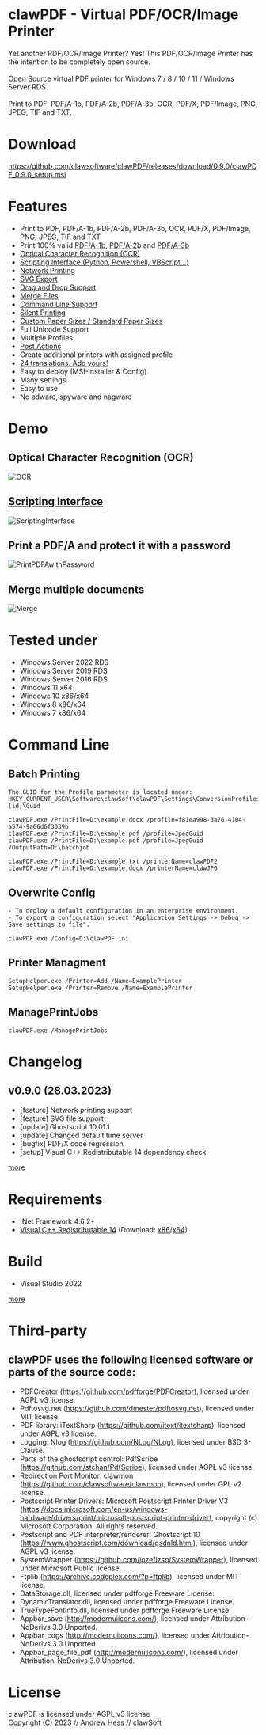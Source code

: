 # clawPDF - Virtual PDF/OCR/Image Printer

Yet another PDF/OCR/Image Printer? Yes! This PDF/OCR/Image Printer has the intention to be completely open source.<br><br>
Open Source virtual PDF printer for Windows 7 / 8 / 10 / 11 / Windows Server RDS.<br><br>
Print to PDF, PDF/A-1b, PDF/A-2b, PDF/A-3b, OCR, PDF/X, PDF/Image, PNG, JPEG, TIF and TXT.

# Download

https://github.com/clawsoftware/clawPDF/releases/download/0.9.0/clawPDF_0.9.0_setup.msi


# Features

- Print to PDF, PDF/A-1b, PDF/A-2b, PDF/A-3b, OCR, PDF/X, PDF/Image, PNG, JPEG, TIF and TXT
- Print 100% valid [PDF/A-1b](https://github.com/clawsoftware/clawPDF/raw/master/docs/pdfa_valid/PDFA-1b.pdf), [PDF/A-2b](https://github.com/clawsoftware/clawPDF/raw/master/docs/pdfa_valid/PDFA-2b.pdf) and [PDF/A-3b](https://github.com/clawsoftware/clawPDF/raw/master/docs/pdfa_valid/PDFA-3b.pdf)
- [Optical Character Recognition (OCR)](https://github.com/clawsoftware/clawPDF/wiki/Optical-Character-Recognition-(OCR))
- [Scripting Interface (Python, Powershell, VBScript...)](https://github.com/clawsoftware/clawPDF/wiki/Scripting-Interface)
- [Network Printing](https://github.com/clawsoftware/clawPDF/wiki/Install-as-Network-Printer)
- [SVG Export](https://github.com/clawsoftware/clawPDF/wiki/SVG-Export)
- [Drag and Drop Support](https://github.com/clawsoftware/clawPDF/wiki/Drag-and-Drop)
- [Merge Files](https://github.com/clawsoftware/clawPDF/wiki/Merge-Files)
- [Command Line Support](https://github.com/clawsoftware/clawPDF/wiki/Command-Line-Commands)
- [Silent Printing](https://github.com/clawsoftware/clawPDF/wiki/Silent-Printing)
- [Custom Paper Sizes / Standard Paper Sizes](https://github.com/clawsoftware/clawPDF/wiki/(Custom)-Paper-Sizes)
- Full Unicode Support
- Multiple Profiles
- [Post Actions](https://github.com/clawsoftware/clawPDF/wiki/Post-Actions)
- Create additional printers with assigned profile
- [24 translations. Add yours!](https://github.com/clawsoftware/clawPDF/wiki/Translations)
- Easy to deploy (MSI-Installer & Config)
- Many settings
- Easy to use
- No adware, spyware and nagware

# Demo

## Optical Character Recognition (OCR)

![OCR](docs/images/ImageOCR.gif?raw=true "OCR")

## [Scripting Interface](https://github.com/clawsoftware/clawPDF/blob/master/docs/com_examples/Powershell/CreatePDFwithPassword.ps1)

![ScriptingInterface](docs/images/ScriptingInterface.gif?raw=true "Scripting Interface")

## Print a PDF/A and protect it with a password

![PrintPDFAwithPassword](docs/images/PrintPDFAwithPassword.gif?raw=true "PrintPDFAwithPassword")

## Merge multiple documents

![Merge](docs/images/MergeFiles.gif?raw=true "Merge")

# Tested under

- Windows Server 2022 RDS
- Windows Server 2019 RDS
- Windows Server 2016 RDS
- Windows 11 x64
- Windows 10 x86/x64
- Windows 8 x86/x64
- Windows 7 x86/x64

# Command Line

## Batch Printing
```
The GUID for the Profile parameter is located under: HKEY_CURRENT_USER\Software\clawSoft\clawPDF\Settings\ConversionProfiles\[id]\Guid

clawPDF.exe /PrintFile=D:\example.docx /profile=f81ea998-3a76-4104-a574-9a66d6f3039b
clawPDF.exe /PrintFile=D:\example.pdf /profile=JpegGuid
clawPDF.exe /PrintFile=D:\example.pdf /profile=JpegGuid /OutputPath=D:\batchjob

clawPDF.exe /PrintFile=D:\example.txt /printerName=clawPDF2
clawPDF.exe /PrintFile=D:\example.docx /printerName=clawJPG
```

## Overwrite Config
```
- To deploy a default configuration in an enterprise environment.
- To export a configuration select "Application Settings -> Debug -> Save settings to file".

clawPDF.exe /Config=D:\clawPDF.ini
```

## Printer Managment
```
SetupHelper.exe /Printer=Add /Name=ExamplePrinter
SetupHelper.exe /Printer=Remove /Name=ExamplePrinter
```

## ManagePrintJobs
```
clawPDF.exe /ManagePrintJobs
```


# Changelog

## v0.9.0 (28.03.2023)

- [feature] Network printing support
- [feature] SVG file support
- [update] Ghostscript 10.01.1
- [update] Changed default time server
- [bugfix] PDF/X code regression
- [setup] Visual C++ Redistributable 14 dependency check

[more](https://github.com/clawsoftware/clawPDF/wiki/Changelog)


# Requirements

- .Net Framework 4.6.2+
- [Visual C++ Redistributable 14](https://learn.microsoft.com/en-us/cpp/windows/latest-supported-vc-redist#visual-studio-2015-2017-2019-and-2022) (Download: [x86](https://aka.ms/vs/17/release/vc_redist.x86.exe)/[x64](https://aka.ms/vs/17/release/vc_redist.x64.exe))


# Build

- Visual Studio 2022

[more](https://github.com/clawsoftware/clawPDF/wiki/Build-it-yourself)

# Third-party

## clawPDF uses the following licensed software or parts of the source code:

- PDFCreator (https://github.com/pdfforge/PDFCreator), licensed under AGPL v3 license.
- Pdftosvg.net (https://github.com/dmester/pdftosvg.net), licensed under MIT license.
- PDF library: iTextSharp (https://github.com/itext/itextsharp), licensed under AGPL v3 license.
- Logging: Nlog (https://github.com/NLog/NLog), licensed under BSD 3-Clause.
- Parts of the ghostscript control: PdfScribe (https://github.com/stchan/PdfScribe), licensed under AGPL v3 license.
- Redirection Port Monitor: clawmon (https://github.com/clawsoftware/clawmon), licensed under GPL v2 license.
- Postscript Printer Drivers: Microsoft Postscript Printer Driver V3 (https://docs.microsoft.com/en-us/windows-hardware/drivers/print/microsoft-postscript-printer-driver), copyright (c) Microsoft Corporation. All rights reserved.
- Postscript and PDF interpreter/renderer: Ghostscript 10 (https://www.ghostscript.com/download/gsdnld.html), licensed under AGPL v3 license.
- SystemWrapper (https://github.com/jozefizso/SystemWrapper), licensed under Microsoft Public license.
- Ftplib (https://archive.codeplex.com/?p=ftplib), licensed under MIT license.
- DataStorage.dll, licensed under pdfforge Freeware License.
- DynamicTranslator.dll, licensed under pdfforge Freeware License.
- TrueTypeFontInfo.dll, licensed under pdfforge Freeware License.
- Appbar_save (http://modernuiicons.com/), licensed under Attribution-NoDerivs 3.0 Unported.
- Appbar_cogs (http://modernuiicons.com/), licensed under Attribution-NoDerivs 3.0 Unported.
- Appbar_page_file_pdf (http://modernuiicons.com/), licensed under Attribution-NoDerivs 3.0 Unported.


# License

clawPDF is licensed under AGPL v3 license<br>
Copyright (C) 2023 // Andrew Hess // clawSoft
